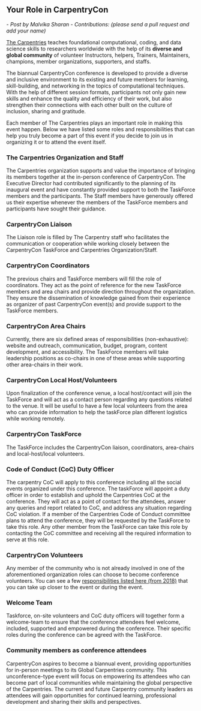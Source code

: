 ## Your Role in CarpentryCon

*- Post by Malvika Sharan*
*- Contributions: (please send a pull request and add your name)*

[The Carpentries](https://carpentries.org/) teaches foundational computational, coding, and data science skills to researchers worldwide with the help of its **diverse and global community** of volunteer Instructors, helpers, Trainers, Maintainers, champions, member organizations, supporters, and staffs. 

The biannual CarpentryCon conference is developed to provide a diverse and inclusive environment to its existing and future members for learning, skill-building, and networking in the topics of computational techniques. With the help of different session formats, participants not only gain new skills and enhance the quality and efficiency of their work, but also strengthen their connections with each other built on the culture of inclusion, sharing and gratitude.

Each member of The Carpentries plays an important role in making this event happen. Below we have listed some roles and responsibilities that can help you truly become a part of this event if you decide to join us in organizing it or to attend the event itself.

### The Carpentries Organization and Staff

The Carpentries organization supports and value the importance of bringing its members together at the in-person conference of CarpentryCon. The Executive Director had contributed significantly to the planning of its inaugural event and have constantly provided support to both the TaskForce members and the participants. The Staff members have generously offered us their expertise whenever the members of the TaskForce members and participants have sought their guidance.

### CarpentryCon Liaison

The Liaison role is filled by The Carpentry staff who facilitates the communication or cooperation while working closely between the CarpentryCon TaskForce and Carpentries Organization/Staff. 

### CarpentryCon Coordinators

The previous chairs and TaskForce members will fill the role of coordinators. They act as the point of reference for the new TaskForce members and area chairs and provide direction throughout the organization. They ensure the dissemination of knowledge gained from their experience as organizer of past CarpentryCon event(s) and provide support to the TaskForce members.

### CarpentryCon Area Chairs

Currently, there are six defined areas of responsibilities (non-exhaustive): website and outreach, communication, budget, program, content development, and accessibility. The TaskForce members will take leadership positions as co-chairs in one of these areas while supporting other area-chairs in their work.

### CarpentryCon Local Host/Volunteers

Upon finalization of the conference venue, a local host/contact will join the TaskForce and will act as a contact person regarding any questions related to the venue. It will be useful to have a few local volunteers from the area who can provide information to help the taskForce plan different logistics while working remotely.

### CarpentryCon TaskForce

The TaskForce includes the CarpentryCon liaison, coordinators, area-chairs and local-host/local volunteers.

### Code of Conduct (CoC) Duty Officer

The carpentry CoC will apply to this conference including all the social events organized under this conference. The taskForce will appoint a duty officer in order to establish and uphold the Carpentries CoC at the conference. They will act as a point of contact for the attendees, answer any queries and report related to CoC, and address any situation regarding CoC violation. If a member of the Carpentries Code of Conduct committee plans to attend the conference, they will be requested by the TaskForce to take this role. Any other member from the TaskForce can take this role by contacting the CoC committee and receiving all the required information to serve at this role.

### CarpentryCon Volunteers

Any member of the community who is not already involved in one of the aforementioned organization roles can choose to become conference volunteers. You can see a few [responsibilities listed here (from 2018)](https://github.com/carpentries/carpentrycon/edit/master/CarpentryCon-2018/volunteers.md) that you can take up closer to the event or during the event.

### Welcome Team

Taskforce, on-site volunteers and CoC duty officers will together form a welcome-team to ensure that the conference attendees feel welcome, included, supported and empowered during the conference. Their specific roles during the conference can be agreed with the TaskForce.

### Community members as conference attendees

CarpentryCon aspires to become a biannual event, providing opportunities for in-person meetings to its Global Carpentries community. This unconference-type event will focus on empowering its attendees who can become part of local communities while maintaining the global perspective of the Carpentries. The current and future Carpentry community leaders as attendees will gain opportunities for continued learning, professional development and sharing their skills and perspectives.
